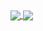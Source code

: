 <a href="https://github.com/anuraghazra/github-readme-stats">
  <img align="center" src="https://github-readme-stats.vercel.app/api?username=dsxksss&count_private=true&show_icons=true&include_all_commits=true&hide_border=true&hide_title=true&card_width=400" />
</a>
<a href="https://github.com/anuraghazra/github-readme-stats">
  <img align="center" src="https://github-readme-stats.vercel.app/api/top-langs/?username=dsxksss&langs_count=6&hide_title=false&hide_border=true&layout=compact&card_width=350&hide=html" />
</a>
